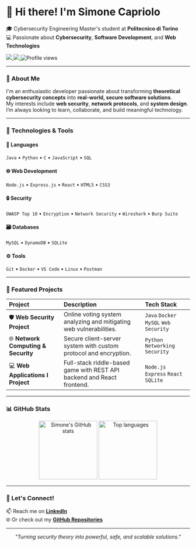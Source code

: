 # 👋 Hi there! I'm **Simone Capriolo**

🎓 Cybersecurity Engineering Master's student at **Politecnico di Torino**  
💻 Passionate about **Cybersecurity**, **Software Development**, and **Web Technologies**

<p align="left">
  <a href="https://www.linkedin.com/in/simonecapriolo/" target="_blank">
    <img src="https://img.shields.io/badge/LinkedIn-0077B5?style=for-the-badge&logo=linkedin&logoColor=white" />
  </a>
  <a href="https://github.com/SimoneCapriolo" target="_blank">
    <img src="https://img.shields.io/badge/GitHub-181717?style=for-the-badge&logo=github&logoColor=white" />
  </a>
  <img src="https://komarev.com/ghpvc/?username=SimoneCapriolo&style=for-the-badge&color=brightgreen" alt="Profile views" />
</p>

---

### 🧠 About Me

I'm an enthusiastic developer passionate about transforming **theoretical cybersecurity concepts** into **real-world, secure software solutions**.  
My interests include **web security**, **network protocols**, and **system design**.  
I’m always looking to learn, collaborate, and build meaningful technology.

---

### 🔧 Technologies & Tools

#### 💬 Languages
`Java` • `Python` • `C` • `JavaScript` • `SQL`

#### 🌐 Web Development
`Node.js` • `Express.js` • `React` • `HTML5` • `CSS3`

#### 🔒 Security
`OWASP Top 10` • `Encryption` • `Network Security` • `Wireshark` • `Burp Suite`

#### 🗃️ Databases
`MySQL` • `DynamoDB` • `SQLite`

#### ⚙️ Tools
`Git` • `Docker` • `VS Code` • `Linux` • `Postman`

---

### 🚀 Featured Projects

| Project | Description | Tech Stack |
| :------ | :----------- | :---------- |
| 🛡️ **Web Security Project** | Online voting system analyzing and mitigating web vulnerabilities. | `Java` `Docker` `MySQL` `Web Security` |
| 🌐 **Network Computing & Security** | Secure client-server system with custom protocol and encryption. | `Python` `Networking` `Security` |
| 💻 **Web Applications I Project** | Full-stack riddle-based game with REST API backend and React frontend. | `Node.js` `Express` `React` `SQLite` |

---

### 📊 GitHub Stats

<p align="center">
  <img src="https://github-readme-stats.vercel.app/api?username=Simolaaaab&show_icons=true&theme=tokyonight" alt="Simone's GitHub stats" height="160" />
  <img src="https://github-readme-stats.vercel.app/api/top-langs/?username=Simolaaaab&layout=compact&theme=tokyonight" alt="Top languages" height="160" />
</p>

---

### 💬 Let's Connect!

📫 Reach me on [**LinkedIn**](https://www.linkedin.com/in/simonecapriolo/)  
🌐 Or check out my [**GitHub Repositories**](https://github.com/Simolaaaab)

---

<p align="center">
  <i>"Turning security theory into powerful, safe, and scalable solutions."</i>
</p>
